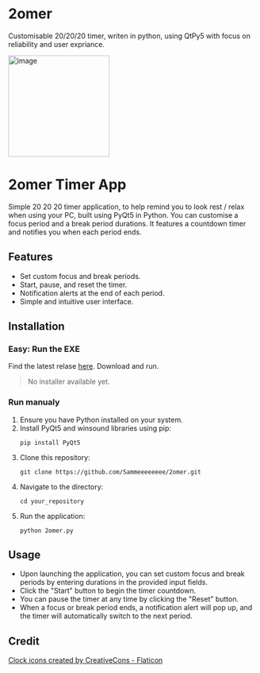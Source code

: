 # 2omer
 Customisable 20/20/20 timer, writen in python, using QtPy5 with focus on reliability and user expriance. 

<img width="204" alt="image" src="https://github.com/Sammeeeeeeee/2omer/assets/139072031/62c67a4a-4286-42a7-84ff-525c1a55eab0">

# 2omer Timer App

Simple 20 20 20 timer application, to help remind you to look rest / relax when using your PC, built using PyQt5 in Python. You can customise a focus period and a break period durations. It features a countdown timer and notifies you when each period ends.

## Features

- Set custom focus and break periods.
- Start, pause, and reset the timer.
- Notification alerts at the end of each period.
- Simple and intuitive user interface.

## Installation

### Easy: Run the EXE

Find the latest relase [here](https://github.com/Sammeeeeeeee/2omer/releases "Releases"). Download and run. 

> No installer available yet.

### Run manualy

1. Ensure you have Python installed on your system.
2. Install PyQt5 and winsound libraries using pip:
   ```
   pip install PyQt5
   ```
3. Clone this repository:
   ```
   git clone https://github.com/Sammeeeeeeee/2omer.git
   ```
4. Navigate to the directory:
   ```
   cd your_repository
   ```
5. Run the application:
   ```
   python 2omer.py
   ```

## Usage

- Upon launching the application, you can set custom focus and break periods by entering durations in the provided input fields.
- Click the "Start" button to begin the timer countdown.
- You can pause the timer at any time by clicking the "Reset" button.
- When a focus or break period ends, a notification alert will pop up, and the timer will automatically switch to the next period.

## Credit

<a href="https://www.flaticon.com/free-icons/clock" title="clock icons">Clock icons created by CreativeCons - Flaticon</a>
